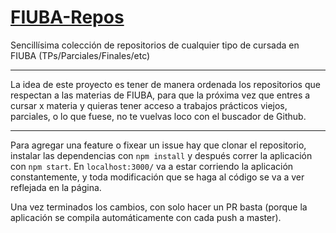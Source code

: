 # [FIUBA-Repos](https://fede.dm/FIUBA-Repos/)

Sencillísima colección de repositorios de cualquier tipo de cursada en FIUBA (TPs/Parciales/Finales/etc)

---

La idea de este proyecto es tener de manera ordenada los repositorios que respectan a las materias de FIUBA, para que la próxima vez que entres a cursar x materia y quieras tener acceso a trabajos prácticos viejos, parciales, o lo que fuese, no te vuelvas loco con el buscador de Github.

---

Para agregar una feature o fixear un issue hay que clonar el repositorio, instalar las dependencias con `npm install` y después correr la aplicación con `npm start`. En `localhost:3000/` va a estar corriendo la aplicación constantemente, y toda modificación que se haga al código se va a ver reflejada en la página.

Una vez terminados los cambios, con solo hacer un PR basta (porque la aplicación se compila automáticamente con cada push a master).
